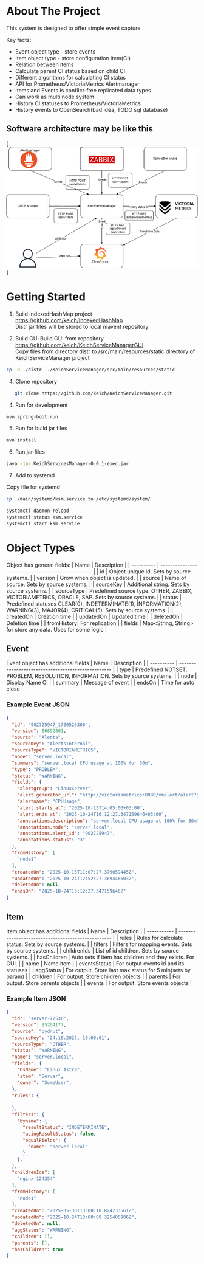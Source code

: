 # About The Project
This system is designed to offer simple event capture.

Key facts:
*  Event object type - store events
*  Item object type - store configuration item(CI)
*  Relation between items
*  Calculate parent CI status based on child CI
*  Different algorithms for calculating CI status
*  API for Prometheus/VictoriaMetrics Alertmanager
*  Items and Events is conflict-free replicated data types
*  Can work as multi node system
*  History CI statuses to Prometheus/VictoriaMetrics
*  History events to OpenSearch(bad idea, TODO sql database)

## Software architecture may be like this
[![Schema][product-schema]]

# Getting Started

1. Build IndexedHashMap project
https://github.com/keich/IndexedHashMap \
Distr jar files will be stored to local mavent repository

2. Build GUI
Build GUI from repository https://github.com/keich/KeichServiceManagerGUI \
Copy files from directory distr to /src/main/resources/static directory of KeichServiceManager project
```sh
cp -R ./distr ../KeichServiceManager/src/main/resources/static
```
4. Clone repository

```sh
   git clone https://github.com/keich/KeichServiceManager.git
```
4. Run for development

```sh
mvn spring-boot:run
```
5. Run for build jar files

```sh
mvn install
```

6. Run jar files

```sh
java -jar KeichServicesManager-0.0.1-exec.jar
```
7. Add to systemd

Copy file for systemd
```sh
cp ./main/systemd/ksm.service to /etc/systemd/system/
```

```sh
systemctl daemon-reload
systemctl status ksm.service
systemctl start ksm.service
```

# Object Types

Object has general fields:
| Name       | Description                                        |
| ---------- | -------------------------------------------------- |
| id         | Object unique id. Sets by source systems. |
| version    | Grow when object is updated. |
| source     | Name of source. Sets by source systems. |
| sourceKey  | Additional string. Sets by source systems. |
| sourceType | Predefined source type. OTHER, ZABBIX, VICTORIAMETRICS, ORACLE, SAP. Sets by source systems.|
| status     | Predefined statuses CLEAR(0), INDETERMINATE(1), INFORMATION(2), WARNING(3), MAJOR(4), CRITICAL(5). Sets by source systems. |
| createdOn  | Creation time |
| updatedOn  | Updated time |
| deletedOn  | Deletion time |
| fromHistory| For replication |
| fields     | Map<String, String> for store any data. Uses for some logic |

## Event
Event object has additional fields
| Name       | Description                                        |
| ---------- | -------------------------------------------------- |
| type       | Predefined NOTSET, PROBLEM, RESOLUTION, INFORMATION. Sets by source systems. |
| node       | Display Name CI |
| summary    | Message of event |
| endsOn     | Time for auto close |

### Example Event JSON
```json
{
  "id": "902725947_1760526300",
  "version": 86892801,
  "source": "Alerts",
  "sourceKey": "AlertsInternal",
  "sourceType": "VICTORIAMETRICS",
  "node": "server.local",
  "summary": "server.local CPU usage at 100% for 30m",
  "type": "PROBLEM",
  "status": "WARNING",
  "fields": {
    "alertgroup": "LinuxServer",
    "alert.generator_url": "http://victoriametrics:8880/vmalert/alert?group_id=23423423&alert_id=902725947",
    "alertname": "CPUUsage",
    "alert.starts_at": "2025-10-15T14:05:00+03:00",
    "alert.ends_at": "2025-10-24T16:12:27.347159646+03:00",
    "annotations.description": "server.local CPU usage at 100% for 30m",
    "annotations.node": "server.local",
    "annotations.alert_id": "902725947",
    "annotations.status": "3"
  },
  "fromHistory": [
    "node1"
  ],
  "createdOn": "2025-10-15T11:07:27.379059445Z",
  "updatedOn": "2025-10-24T12:52:27.369446603Z",
  "deletedOn": null,
  "endsOn": "2025-10-24T13:12:27.347159646Z"
}
```

## Item
Item object has additional fields
| Name        | Description                                        |
| ----------- | -------------------------------------------------- |
| rules       | Rules for calculate status.  Sets by source systems. |
| filters     | Filters for mapping events.  Sets by source systems. |
| childrenIds | List of id children.  Sets by source systems. |
| hasChildren | Auto sets if item has children and they exists. For GUI. |
| name        | Name item |
| eventsStatus | For output events id and its statuses |
| aggStatus | For output. Store last max status for 5 min(sets by param) |
| children  | For output. Store children objects |
| parents | For output. Store parents objects |
| events | For output. Store events objects |

### Example Item JSON

```json
{
  "id": "server-72536",
  "version": 95264177,
  "source": "pydnut",
  "sourceKey": "24.10.2025, 16:00:01",
  "sourceType": "OTHER",
  "status": "WARNING",
  "name": "server.local",
  "fields": {
    "OsName": "Linux Astra",
    "item": "Server",
    "owner": "SomeUser",
  },
  "rules": {

  },
  "filters": {
    "byname": {
      "resultStatus": "INDETERMINATE",
      "usingResultStatus": false,
      "equalFields": {
        "name": "server.local"
      }
    },
  },
  "childrenIds": [
    "nginx-124354"
  ],
  "fromHistory": [
    "node1"
  ],
  "createdOn": "2025-05-30T13:00:10.824233561Z",
  "updatedOn": "2025-10-24T13:00:09.325405906Z",
  "deletedOn": null,
  "aggStatus": "WARNING",
  "children": [],
  "parents": [],
  "hasChildren": true
}
```

<!-- https://www.markdownguide.org/basic-syntax/#reference-style-links -->
[product-schema]: images/ksm.drawio.png
